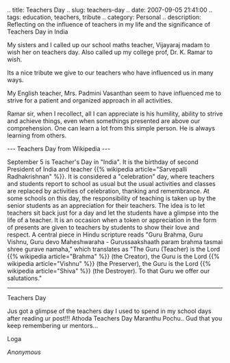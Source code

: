 .. title: Teachers Day
.. slug: teachers-day
.. date: 2007-09-05 21:41:00
.. tags: education, teachers, tribute
.. category: Personal
.. description: Reflecting on the influence of teachers in my life and the significance of Teachers Day in India

My sisters and I called up our school maths teacher, Vijayaraj madam to wish her on teachers day. Also called up my college prof, Dr. K. Ramar to wish.

Its a nice tribute we give to our teachers who have influenced us in many ways.

My English teacher, Mrs. Padmini Vasanthan seem to have influenced me to strive for a patient and organized approach in all activities.

Ramar sir, when I recollect, all I can appreciate is his humility, ability to strive and achieve things, even when somethings presented are above our comprehension. One can learn a lot from this simple person. He is always learning from others.

--- Teachers Day from Wikipedia ---

September 5 is Teacher's Day in "India". It is the birthday of second President of India and teacher {{% wikipedia article="Sarvepalli Radhakrishnan" %}}. It is considered a "celebration" day, where teachers and students report to school as usual but the usual activities and classes are replaced by activities of celebration, thanking and remembrance. At some schools on this day, the responsibility of teaching is taken up by the senior students as an appreciation for their teachers. The idea is to let teachers sit back just for a day and let the students have a glimpse into the life of a teacher. It is an occasion when a token or appreciation in the form of presents are given to teachers by students to show their love and respect. A central piece in Hindu scripture reads "Guru Brahma, Guru Vishnu, Guru devo Maheshwaraha - Gurussaakshaath param brahma tasmai shree gurave namaha," which translates as "The Guru (Teacher) is the Lord {{% wikipedia article="Brahma" %}} (the Creator), the Guru is the Lord {{% wikipedia article="Vishnu" %}} (the Preserver), the Guru is the Lord {{% wikipedia article="Shiva" %}} (the Destroyer). To that Guru we offer our salutations."


----


Teachers Day



Jus got a glimpse of the teachers day I used to spend in my school days after reading ur post!!! Athoda Teachers Day Maranthu Pochu.. Gud that you keep remembering ur mentors...



Loga

_Anonymous_